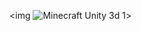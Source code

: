 <img ![Minecraft Unity 3d 1](https://user-images.githubusercontent.com/99674545/190454702-3c67da55-eb46-4616-ab84-37824b9f58bb.png)>
